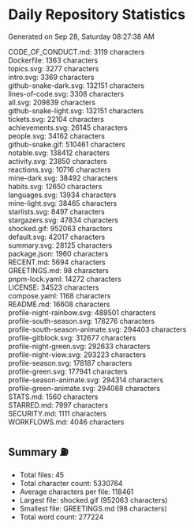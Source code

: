 # Daily Repository Statistics
Generated on Sep 28, Saturday 08:27:38 AM  

CODE_OF_CONDUCT.md: 3119 characters  
Dockerfile: 1363 characters  
topics.svg: 3277 characters  
intro.svg: 3369 characters  
github-snake-dark.svg: 132151 characters  
lines-of-code.svg: 3308 characters  
all.svg: 209839 characters  
github-snake-light.svg: 132151 characters  
tickets.svg: 22104 characters  
achievements.svg: 26145 characters  
people.svg: 34162 characters  
github-snake.gif: 510461 characters  
notable.svg: 138412 characters  
activity.svg: 23850 characters  
reactions.svg: 10716 characters  
mine-dark.svg: 38492 characters  
habits.svg: 12650 characters  
languages.svg: 13934 characters  
mine-light.svg: 38465 characters  
starlists.svg: 8497 characters  
stargazers.svg: 47834 characters  
shocked.gif: 952063 characters  
default.svg: 42017 characters  
summary.svg: 28125 characters  
package.json: 1960 characters  
RECENT.md: 5694 characters  
GREETINGS.md: 98 characters  
pnpm-lock.yaml: 14272 characters  
LICENSE: 34523 characters  
compose.yaml: 1168 characters  
README.md: 16608 characters  
profile-night-rainbow.svg: 489501 characters  
profile-south-season.svg: 178276 characters  
profile-south-season-animate.svg: 294403 characters  
profile-gitblock.svg: 312677 characters  
profile-night-green.svg: 292633 characters  
profile-night-view.svg: 293223 characters  
profile-season.svg: 178187 characters  
profile-green.svg: 177941 characters  
profile-season-animate.svg: 294314 characters  
profile-green-animate.svg: 294068 characters  
STATS.md: 1560 characters  
STARRED.md: 7997 characters  
SECURITY.md: 1111 characters  
WORKFLOWS.md: 4046 characters  

## Summary ⛽  
- Total files: 45  
- Total character count: 5330764  
- Average characters per file: 118461  
- Largest file: shocked.gif (952063 characters)  
- Smallest file: GREETINGS.md (98 characters)  
- Total word count: 277224  
